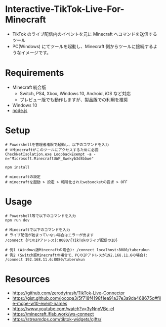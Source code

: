 # Interactive-TikTok-Live-For-Minecraft

- TikTok のライブ配信内のイベントを元に Minecraft へコマンドを送信するツール
- PC(Windows) にてツールを起動し、Minecraft 側からツールに接続するようなイメージです。

# Requirements

- Minecraft 統合版
  - Switch, PS4, Xbox, Windows 10, Android, iOS など対応
  - プレビュー版でも動作しますが、製品版での利用を推奨
- Windows 10
- [node.js](https://nodejs.org/ja/download)

# Setup

```shell
# Powershellを管理者権限で起動し、以下のコマンドを入力
# ※Minecraftがこのツールにアクセスするために必要
CheckNetIsolation.exe LoopbackExempt -a -n="Microsoft.MinecraftUWP_8wekyb3d8bbwe"

npm install
```

```shell
# minecraftの設定
# minecraftを起動 > 設定 > 暗号化されたwebsocketの要求 > OFF
```

# Usage

```shell
# Powershell等で以下のコマンドを入力
npm run dev
```

```
# Minecraftで以下のコマンドを入力
# ライブ配信が始まっていない場合はエラーが出ます
/connect {PCのIPアドレス}:8080/{TikTokのライブ配信のID}

# 例1 (Windows版Minecraftの場合): /connect localhost:8080/taberukun
# 例2 (Switch版Minecraftの場合で、PCのIPアドレスが192.168.11.6の場合): /connect 192.168.11.6:8080/taberukun
```

# Resources

- https://github.com/zerodytrash/TikTok-Live-Connector
- https://gist.github.com/jocopa3/5f718f4198f1ea91a37e3a9da468675c#file-mcpe-w10-event-names
- https://www.youtube.com/watch?v=3yNnpVBc-eI
- https://minecraft.lflab.work/ws-connect
- https://streamdps.com/tiktok-widgets/gifts/
